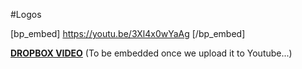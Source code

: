 #Logos

[bp_embed] https://youtu.be/3Xl4x0wYaAg [/bp_embed]

[**DROPBOX VIDEO**](https://www.dropbox.com/s/sguy21ck9kzkajf/buddyboss-theme-options-logos.mp4?raw=1)
(To be embedded once we upload it to Youtube...)